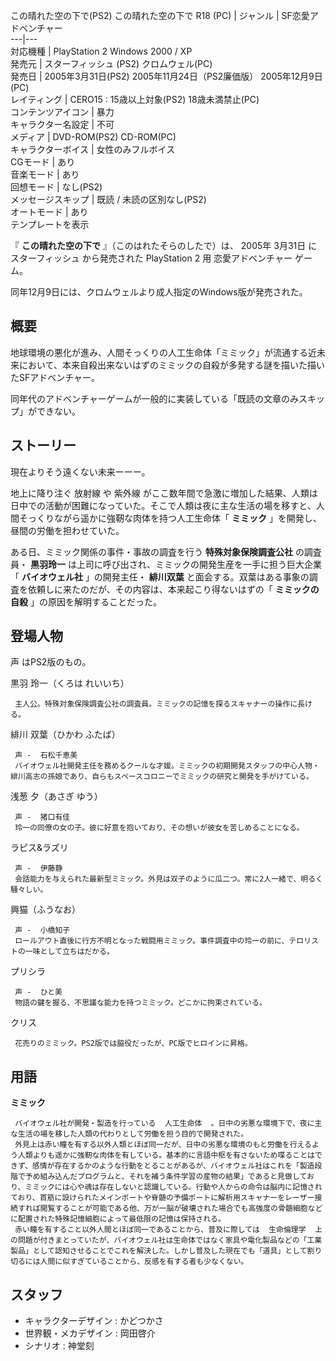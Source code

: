 この晴れた空の下で(PS2)  この晴れた空の下で R18 (PC)  |  ジャンル  |  SF恋愛アドベンチャー   
---|---  
対応機種  |  PlayStation 2  Windows 2000 / XP   
発売元  |  スターフィッシュ  (PS2)  クロムウェル(PC)   
発売日  |  2005年3月31日(PS2)  2005年11月24日（PS2廉価版）  2005年12月9日(PC)   
レイティング  |  CERO15 : 15歳以上対象(PS2)  18歳未満禁止(PC)   
コンテンツアイコン  |  暴力   
キャラクター名設定  |  不可   
メディア  |  DVD-ROM(PS2)  CD-ROM(PC)   
キャラクターボイス  |  女性のみフルボイス   
CGモード  |  あり   
音楽モード  |  あり   
回想モード  |  なし(PS2)   
メッセージスキップ  |  既読 / 未読の区別なし(PS2)   
オートモード  |  あり   
テンプレートを表示  
  
『 **この晴れた空の下で** 』（このはれたそらのしたで）は、  2005年  3月31日  に  スターフィッシュ  から発売された
PlayStation 2  用  恋愛アドベンチャー  ゲーム。

同年12月9日には、クロムウェルより成人指定のWindows版が発売された。

##  概要  

地球環境の悪化が進み、人間そっくりの人工生命体「ミミック」が流通する近未来において、本来自殺出来ないはずのミミックの自殺が多発する謎を描いた描いたSFアドベンチャー。

同年代のアドベンチャーゲームが一般的に実装している「既読の文章のみスキップ」ができない。

##  ストーリー  

現在よりそう遠くない未来ーーー。

地上に降り注ぐ  放射線  や  紫外線
がここ数年間で急激に増加した結果、人類は日中での活動が困難になっていた。そこで人類は夜に主な生活の場を移すと、人間そっくりながら遥かに強靭な肉体を持つ人工生命体「
**ミミック** 」を開発し、昼間の労働を担わせていた。

ある日、ミミック関係の事件・事故の調査を行う **特殊対象保険調査公社** の調査員・ **黒羽玲一**
は上司に呼び出され、ミミックの開発生産を一手に担う巨大企業「 **バイオウェル社** 」の開発主任・ **緋川双葉**
と面会する。双葉はある事象の調査を依頼しに来たのだが、その内容は、本来起こり得ないはずの「 **ミミックの自殺** 」の原因を解明することだった。

##  登場人物  

声  はPS2版のもの。

黒羽 玲一（くろは れいいち）

     主人公。特殊対象保険調査公社の調査員。ミミックの記憶を探るスキャナーの操作に長ける。 
緋川 双葉（ひかわ ふたば）

     声 -  石松千恵美 
     バイオウェル社開発主任を務めるクールな才媛。ミミックの初期開発スタッフの中心人物・緋川高志の孫娘であり、自らもスペースコロニーでミミックの研究と開発を手がけている。 
浅葱 夕（あさぎ ゆう）

     声 -  猪口有佳 
     玲一の同僚の女の子。彼に好意を抱いており、その想いが彼女を苦しめることになる。 
ラピス&ラズリ

     声 -  伊藤静 
     会話能力を与えられた最新型ミミック。外見は双子のように瓜二つ。常に2人一緒で、明るく騒々しい。 
興猫（ふうなお）

     声 -  小橋知子 
     ロールアウト直後に行方不明となった戦闘用ミミック。事件調査中の玲一の前に、テロリストの一味として立ちはだかる。 
プリシラ

     声 -  ひと美 
     物語の鍵を握る、不思議な能力を持つミミック。どこかに拘束されている。 
クリス

     花売りのミミック。PS2版では脇役だったが、PC版でヒロインに昇格。 

##  用語  

**ミミック**

     バイオウェル社が開発・製造を行っている  人工生命体  。日中の劣悪な環境下で、夜に主な生活の場を移した人類の代わりとして労働を担う目的で開発された。 
     外見上は赤い瞳を有する以外人類とほぼ同一だが、日中の劣悪な環境のもと労働を行えるよう人類よりも遥かに強靭な肉体を有している。基本的に言語中枢を有さないため喋ることはできず、感情が存在するかのような行動をとることがあるが、バイオウェル社はこれを「製造段階で予め組み込んだプログラムと、それを補う条件学習の産物の結果」であると見做しており、ミミックには心や魂は存在しないと認識している。行動や人からの命令は脳内に記憶されており、首筋に設けられたメインポートや脊髄の予備ポートに解析用スキャナーをレーザー接続すれば閲覧することが可能である他、万が一脳が破壊された場合でも高強度の骨髄細胞などに配置された特殊記憶細胞によって最低限の記憶は保持される。 
     赤い瞳を有すること以外人間とほぼ同一であることから、普及に際しては  生命倫理学  上の問題が付きまとっていたが、バイオウェル社は生命体ではなく家具や電化製品などの「工業製品」として認知させることでこれを解決した。しかし普及した現在でも「道具」として割り切るには人間に似すぎていることから、反感を有する者も少なくない。 

##  スタッフ  

  * キャラクターデザイン : かどつかさ 
  * 世界観・メカデザイン : 岡田啓介 
  * シナリオ : 神堂刻 

